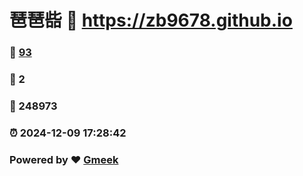 # 琶琶啙 :link: https://zb9678.github.io 
### :page_facing_up: [93](https://zb9678.github.io/tag.html) 
### :speech_balloon: 2 
### :hibiscus: 248973 
### :alarm_clock: 2024-12-09 17:28:42 
### Powered by :heart: [Gmeek](https://github.com/Meekdai/Gmeek)
